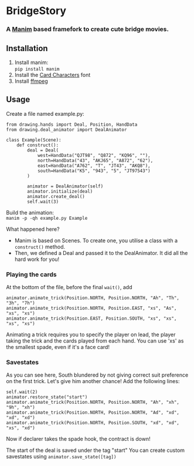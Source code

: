 # BridgeStory
### A [Manim](https://github.com/ManimCommunity/manim) based framefork to create cute bridge movies.

## Installation
1. Install manim:  
`pip install manim`
2. Install the [Card Characters](https://font.download/font/card-characters) font
3. Install [ffmpeg](https://www.ffmpeg.org/)

## Usage
Create a file named example.py:  
```
from drawing.hands import Deal, Position, HandData
from drawing.deal_animator import DealAnimator

class Example(Scene):
    def construct():
        deal = Deal(
            west=HandData("QJT98", "Q872", "KQ96", ""),
            north=HandData("43", "AKJ65", "A872", "62"),
            east=HandData("A762", "T", "JT43", "AKQ8"),
            south=HandData("K5", "943", "5", "JT97543")
        )
        
        animator = DealAnimator(self)
        animator.initialize(deal)
        animator.create_deal()
        self.wait(3)
```

Build the animation:  
`manim -p -qh example.py Example`

What happened here?  
- Manim is based on Scenes. To create one, you utilise a class with a `construct()` method.
- Then, we defined a Deal and passed it to the DealAnimator. It did all the hard work for you!

### Playing the cards

At the bottom of the file, before the final `wait()`, add  
```
animator.animate_trick(Position.NORTH, Position.NORTH, "Ah", "Th", "3h", "7h")
animator.animate_trick(Position.NORTH, Position.EAST, "xs", "As", "xs", "xs")
animator.animate_trick(Position.EAST, Position.SOUTH, "xs", "xs", "xs", "xs")
```

Animating a trick requires you to specify the player on lead, the player taking the trick
and the cards played from each hand. You can use 'xs' as the smallest spade, even if it's a face card!

### Savestates

As you can see here, South blundered by not giving correct suit preference on the first trick.
Let's give him another chance! Add the following lines:
```
self.wait(2)
animator.restore_state("start")
animator.animate_trick(Position.NORTH, Position.NORTH, "Ah", "xh", "9h", "xh")
animator.animate_trick(Position.NORTH, Position.NORTH, "Ad", "xd", "xd", "xd")
animator.animate_trick(Position.NORTH, Position.SOUTH, "xd", "xd", "xs", "xd")
```

Now if declarer takes the spade hook, the contract is down!

The start of the deal is saved under the tag "start"
You can create custom savestates using `animator.save_state([tag])`

